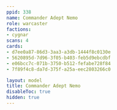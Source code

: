 ```yaml
---
ppid: 338
name: Commander Adept Nemo
role: warcaster
factions:
- cygnar
scans: 4
cards:
- d7ee0a87-86d3-3aa3-a3db-1444f8c0130e
- 5620895d-7d96-3f05-b403-feb5d9ebcdbf
- e06bcc7c-071b-3750-b512-fefabe728f84
- 7f89f4c8-da7d-375f-a25a-eec2803266c0

layout: model
title: Commander Adept Nemo
disableToc: true
hidden: true
---
```


